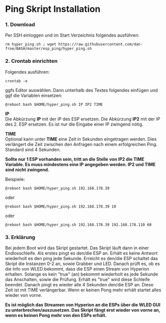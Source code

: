 # Ping Skript Installation


### 1. Download
Per SSH einloggen und im Start Verzeichnis folgendes ausführen:

```console
rm hyper_ping.sh ; wget https://raw.githubusercontent.com/dan-froe/BASH/master/esp_ping/hyper_ping.sh
```

### 2. Crontab einrichten
Folgendes ausführen: 
```console
crontab -e
```

ggfs Editor auswählen.
Dann unterhalb des Textes folgendes einfügen und ggf die Variablen einsetzen:

```console
@reboot bash $HOME/hyper_ping.sh IP IP2 TIME
```
  
**IP**  
Die Abkürzung **IP** mit der IP des ESP ersetzen.
Die Abkürzung **IP2** mit der IP des 2. ESP ersetzen. Es ist nur die Eingabe einer IP zwingend nötig. 
  
**TIME**  
Optional kann unter **TIME** eine Zeit in Sekunden eingetragen werden. Dies verlängert die Zeit zwischen den Anfragen nach einem erfolgreichen Ping. Standard sind 4 Sekunden. 

**Sollte nur 1 ESP vorhanden sein, tritt an die Stelle von IP2 die TIME Variable.
Es muss mindestens eine IP angegeben werden. IP2 und TIME sind nicht zwingend.**

Beispiele:

```console
@reboot bash $HOME/hyper_ping.sh 192.168.178.39
```

oder

```console
@reboot bash $HOME/hyper_ping.sh 192.168.178.39 10
```

oder

```console
@reboot bash $HOME/hyper_ping.sh 192.168.178.39 192.168.178.110 60
```

### 3. Erklärung
Bei jedem Boot wird das Skript gestartet. Das Skript läuft dann in einer Endlosschleife. 
Als erstes pingt es den/die ESP an. Erhält es keine Antwort wiederholt es den ping jede Sekunde.
Erreicht es den/die ESP schaltet das Skript die Instanzen 0-2 an, sowie Grabber und LED. Danach prüft es, ob es die Info von WLED bekommt, dass die ESP einen Stream von Hyperion erhalten. Solange es kein "true" (an) bekommt wiederholt es jede Sekunde das Anschalten, sowie die Prüfung.
Erhält es "true" wird diese Schleife beendet. Danach pingt es wieder alle 4 Sekunden den/die ESP an. Diese Zeit ist mit TIME verlängerbar. Wenn er keinen Pong mehr erhält startet alles wieder von vorne. 

**Es ist möglich das Streamen von Hyperion an die ESPs über die WLED GUI zu unterbrechen/auszusetzen. Das Skript fängt erst wieder von vorne an, wenn es keinen Pong mehr von den ESPs erhält.**
